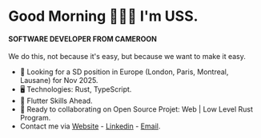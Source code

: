 Good Morning 👦🏾🤝 I'm USS.
=======================================================================================================================================

#### SOFTWARE DEVELOPER FROM CAMEROON
We do this, not because it's easy, but because we want to make it easy.

* 👀 Looking for a SD position in Europe (London, Paris, Montreal, Lausane) for Nov 2025.
* 🖥️ Technologies: Rust, TypeScript.
* 🌱 Flutter Skills Ahead.
* 🤝 Ready to collaborating on Open Source Projet: Web | Low Level Rust Program.
* Contact me via [Website](https://uss-franckmekoulou.web.app/) - [Linkedin](https://www.linkedin.com/in/franck-mekoulou/) - [Email](mailto:franckmekoulou.dev@hotmail.com).
